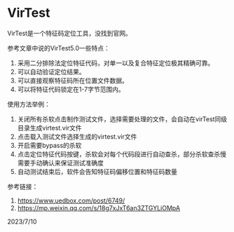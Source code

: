 # VirTest

VirTest是一个特征码定位工具，没找到官网。  

参考文章中说的VirTest5.0一些特点：  
1. 采用二分排除法定位特征代码，对单一以及复合特征定位极其精确可靠。
2. 可以自动验证定位结果。
3. 可以直接观察特征码所在位置文件数据。
4. 可以将特征代码锁定在1-7字节范围内。

使用方法举例：  
1. 关闭所有杀软点击制作测试文件，选择需要处理的文件，会自动在virTest同级目录生成virtest.vir文件
2. 点击载入测试文件选择生成的virtest.vir文件
3. 开启需要bypass的杀软
4. 点击定位特征代码按键，杀软会对每个代码段进行自动查杀，部分杀软查杀慢需要手动确认来保证测试准确度
5. 自动测试结束后，软件会告知特征码偏移位置和特征码数量


参考链接：  
1. https://www.uedbox.com/post/6749/
2. https://mp.weixin.qq.com/s/18g7xJxT6an3ZTGYLiOMpA


2023/7/10  
